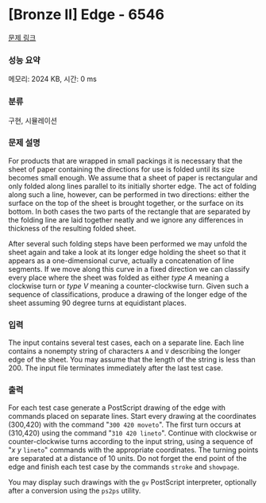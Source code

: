 # [Bronze II] Edge - 6546 

[문제 링크](https://www.acmicpc.net/problem/6546) 

### 성능 요약

메모리: 2024 KB, 시간: 0 ms

### 분류

구현, 시뮬레이션

### 문제 설명

<p>For products that are wrapped in small packings it is necessary that the sheet of paper containing the directions for use is folded until its size becomes small enough. We assume that a sheet of paper is rectangular and only folded along lines parallel to its initially shorter edge. The act of folding along such a line, however, can be performed in two directions: either the surface on the top of the sheet is brought together, or the surface on its bottom. In both cases the two parts of the rectangle that are separated by the folding line are laid together neatly and we ignore any differences in thickness of the resulting folded sheet.</p>

<p>After several such folding steps have been performed we may unfold the sheet again and take a look at its longer edge holding the sheet so that it appears as a one-dimensional curve, actually a concatenation of line segments. If we move along this curve in a fixed direction we can classify every place where the sheet was folded as either <em>type A</em> meaning a clockwise turn or <em>type V</em> meaning a counter-clockwise turn. Given such a sequence of classifications, produce a drawing of the longer edge of the sheet assuming 90 degree turns at equidistant places.</p>

### 입력 

 <p>The input contains several test cases, each on a separate line. Each line contains a nonempty string of characters <code>A</code> and <code>V</code> describing the longer edge of the sheet. You may assume that the length of the string is less than 200. The input file terminates immediately after the last test case.</p>

### 출력 

 <p>For each test case generate a PostScript drawing of the edge with commands placed on separate lines. Start every drawing at the coordinates (300,420) with the command "<code>300 420 moveto</code>". The first turn occurs at (310,420) using the command "<code>310 420 lineto</code>". Continue with clockwise or counter-clockwise turns according to the input string, using a sequence of "<em>x</em> <em>y</em> <code>lineto</code>" commands with the appropriate coordinates. The turning points are separated at a distance of 10 units. Do not forget the end point of the edge and finish each test case by the commands <code>stroke</code> and <code>showpage</code>.</p>

<p>You may display such drawings with the <code>gv</code> PostScript interpreter, optionally after a conversion using the <code>ps2ps</code> utility.</p>

